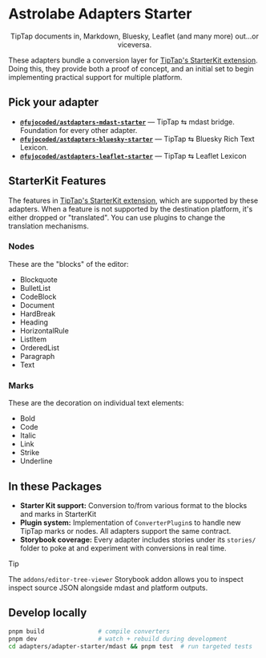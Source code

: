 # Astrolabe Adapters Starter

<div align="center">

TipTap documents in, Markdown, Bluesky, Leaflet (and many more) out...or
viceversa.

</div>

These adapters bundle a conversion layer for [TipTap's StarterKit
extension](https://tiptap.dev/docs/editor/extensions/functionality/starterkit#using-the-starterkit-extension).
Doing this, they provide both a proof of concept, and an initial set to begin
implementing practical support for multiple platform.

## Pick your adapter

- **[`@fujocoded/astdapters-mdast-starter`](./mdast/README.md)** — TipTap ⇆
  mdast bridge. Foundation for every other adapter.
- **[`@fujocoded/astdapters-bluesky-starter`](./bluesky/README.md)** — TipTap ⇆
  Bluesky Rich Text Lexicon.
- **[`@fujocoded/astdapters-leaflet-starter`](./leaflet/README.md)** — TipTap ⇆
  Leaflet Lexicon

## StarterKit Features

The features in [TipTap's StarterKit
extension](https://tiptap.dev/docs/editor/extensions/functionality/starterkit#using-the-starterkit-extension),
which are supported by these adapters. When a feature is not supported by the
destination platform, it's either dropped or "translated". You can use
plugins to change the translation mechanisms.

### Nodes

These are the "blocks" of the editor:

- Blockquote
- BulletList
- CodeBlock
- Document
- HardBreak
- Heading
- HorizontalRule
- ListItem
- OrderedList
- Paragraph
- Text

### Marks

These are the decoration on individual text elements:

- Bold
- Code
- Italic
- Link
- Strike
- Underline

## In these Packages

- **Starter Kit support:** Conversion to/from various format to the blocks
  and marks in StarterKit
- **Plugin system:** Implementation of `ConverterPlugin`s to handle new
  TipTap marks or nodes. All adapters support the same contract.
- **Storybook coverage:** Every adapter includes stories under its `stories/`
  folder to poke at and experiment with conversions in real time.

> [!TIP]
>
> The `addons/editor-tree-viewer` Storybook addon allows you to inspect
> inspect source JSON alongside mdast and platform outputs.

## Develop locally

```bash
pnpm build               # compile converters
pnpm dev                 # watch + rebuild during development
cd adapters/adapter-starter/mdast && pnpm test  # run targeted tests
```
